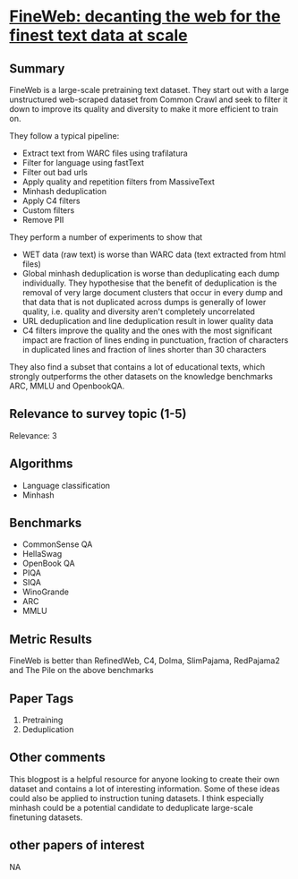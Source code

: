 # [FineWeb: decanting the web for the finest text data at scale](https://huggingface.co/spaces/HuggingFaceFW/blogpost-fineweb-v1)

## Summary

FineWeb is a large-scale pretraining text dataset. They start out with a large unstructured web-scraped dataset from Common Crawl and seek to filter it down to improve its quality and diversity to make it more efficient to train on.

They follow a typical pipeline:
- Extract text from WARC files using trafilatura
- Filter for language using fastText
- Filter out bad urls
- Apply quality and repetition filters from MassiveText
- Minhash deduplication
- Apply C4 filters
- Custom filters
- Remove PII

They perform a number of experiments to show that
- WET data (raw text) is worse than WARC data (text extracted from html files)
- Global minhash deduplication is worse than deduplicating each dump individually. They hypothesise that the benefit of deduplication is the removal of very large document clusters that occur in every dump and that data that is not duplicated across dumps is generally of lower quality, i.e. quality and diversity aren't completely uncorrelated
- URL deduplication and line deduplication result in lower quality data
- C4 filters improve the quality and the ones with the most significant impact are fraction of lines ending in punctuation, fraction of characters in duplicated lines and fraction of lines shorter than 30 characters

They also find a subset that contains a lot of educational texts, which strongly outperforms the other datasets on the knowledge benchmarks ARC, MMLU and OpenbookQA.

## Relevance to survey topic (1-5)

Relevance: 3

## Algorithms

- Language classification
- Minhash

## Benchmarks

- CommonSense QA
- HellaSwag
- OpenBook QA
- PIQA
- SIQA
- WinoGrande
- ARC
- MMLU

## Metric Results

FineWeb is better than RefinedWeb, C4, Dolma, SlimPajama, RedPajama2 and The Pile on the above benchmarks

## Paper Tags

1. Pretraining
2. Deduplication

## Other comments

This blogpost is a helpful resource for anyone looking to create their own dataset and contains a lot of interesting information. Some of these ideas could also be applied to instruction tuning datasets. I think especially minhash could be a potential candidate to deduplicate large-scale finetuning datasets.

## other papers of interest

NA

